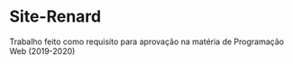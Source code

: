 # Site-Renard
Trabalho feito como requisito para aprovação na matéria de Programação Web (2019-2020)
